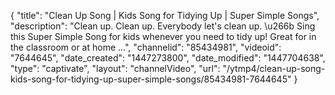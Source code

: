 {
    "title": "Clean Up Song | Kids Song for Tidying Up | Super Simple Songs",
    "description": "Clean up. Clean up. Everybody let's clean up. \u266b Sing this Super Simple Song for kids whenever you need to tidy up! Great for in the classroom or at home ...",
    "channelid": "85434981",
    "videoid": "7644645",
    "date_created": "1447273800",
    "date_modified": "1447704638",
    "type": "captivate",
    "layout": "channelVideo",
    "url": "\/ytmp4\/clean-up-song-kids-song-for-tidying-up-super-simple-songs\/85434981-7644645"
}